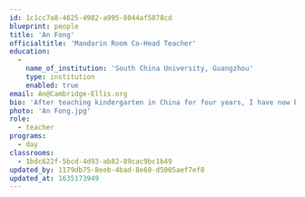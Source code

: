 ```yaml
---
id: 1c1cc7a8-4625-4982-a995-8044af5878cd
blueprint: people
title: 'An Fong'
officialtitle: 'Mandarin Room Co-Head Teacher'
education:
  -
    name_of_institution: 'South China University, Guangzhou'
    type: institution
    enabled: true
email: An@Cambridge-Ellis.org
bio: 'After teaching kindergarten in China for four years, I have now been teaching Chinese to children in America for over a decade! I love having the opportunity to work with children every day and am so happy to be a part of the Cambridge-Ellis community!'
photo: 'An Fong.jpg'
role:
  - teacher
programs:
  - day
classrooms:
  - 1bdc622f-5bcd-4d93-ab82-89cac9bc1b49
updated_by: 1179db75-8eeb-4bad-8e60-d5005aef7ef8
updated_at: 1635173949
---
```

